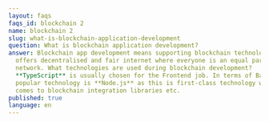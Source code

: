 ```yaml
---
layout: faqs
faqs_id: blockchain 2
name: blockchain 2
slug: what-is-blockchain-application-development
question: What is blockchain application development?
answer: Blockchain app development means supporting blockchain technology that
  offers decentralised and fair internet where everyone is an equal part of the
  network. What technologies are used during blockchain development?
  **TypeScript** is usually chosen for the Frontend job. In terms of Backend
  popular technology is **Node.js** as this is first-class technology when it
  comes to blockchain integration libraries etc.
published: true
language: en
---
```

